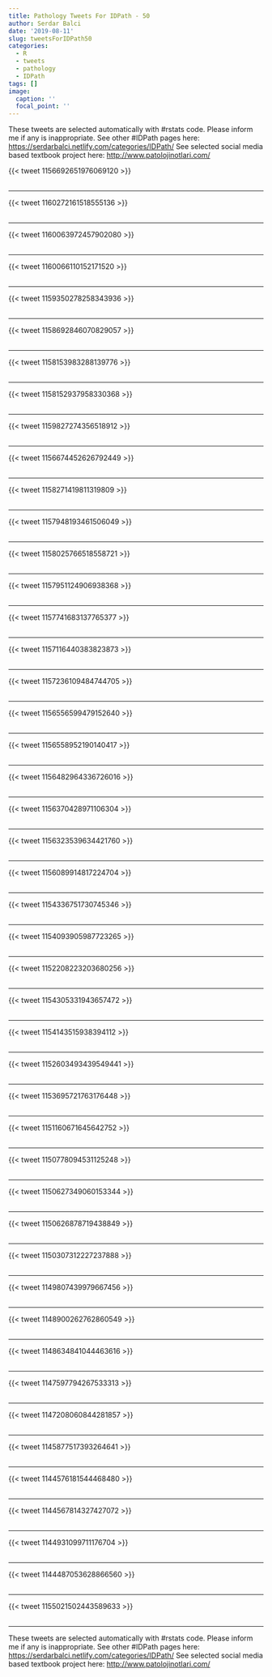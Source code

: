 ```yaml
---
title: Pathology Tweets For IDPath - 50
author: Serdar Balci
date: '2019-08-11'
slug: tweetsForIDPath50
categories:
  - R
  - tweets
  - pathology
  - IDPath
tags: []
image:
  caption: ''
  focal_point: ''
---
```



These tweets are selected automatically with #rstats code. Please inform me if any is inappropriate.
See other #IDPath pages here: https://serdarbalci.netlify.com/categories/IDPath/ 
See selected social media based textbook project here: http://www.patolojinotlari.com/

{{< tweet 1156692651976069120 >}}
<br>
<br>
<hr>
{{< tweet 1160272161518555136 >}}
<br>
<br>
<hr>
{{< tweet 1160063972457902080 >}}
<br>
<br>
<hr>
{{< tweet 1160066110152171520 >}}
<br>
<br>
<hr>
{{< tweet 1159350278258343936 >}}
<br>
<br>
<hr>
{{< tweet 1158692846070829057 >}}
<br>
<br>
<hr>
{{< tweet 1158153983288139776 >}}
<br>
<br>
<hr>
{{< tweet 1158152937958330368 >}}
<br>
<br>
<hr>
{{< tweet 1159827274356518912 >}}
<br>
<br>
<hr>
{{< tweet 1156674452626792449 >}}
<br>
<br>
<hr>
{{< tweet 1158271419811319809 >}}
<br>
<br>
<hr>
{{< tweet 1157948193461506049 >}}
<br>
<br>
<hr>
{{< tweet 1158025766518558721 >}}
<br>
<br>
<hr>
{{< tweet 1157951124906938368 >}}
<br>
<br>
<hr>
{{< tweet 1157741683137765377 >}}
<br>
<br>
<hr>
{{< tweet 1157116440383823873 >}}
<br>
<br>
<hr>
{{< tweet 1157236109484744705 >}}
<br>
<br>
<hr>
{{< tweet 1156556599479152640 >}}
<br>
<br>
<hr>
{{< tweet 1156558952190140417 >}}
<br>
<br>
<hr>
{{< tweet 1156482964336726016 >}}
<br>
<br>
<hr>
{{< tweet 1156370428971106304 >}}
<br>
<br>
<hr>
{{< tweet 1156323539634421760 >}}
<br>
<br>
<hr>
{{< tweet 1156089914817224704 >}}
<br>
<br>
<hr>
{{< tweet 1154336751730745346 >}}
<br>
<br>
<hr>
{{< tweet 1154093905987723265 >}}
<br>
<br>
<hr>
{{< tweet 1152208223203680256 >}}
<br>
<br>
<hr>
{{< tweet 1154305331943657472 >}}
<br>
<br>
<hr>
{{< tweet 1154143515938394112 >}}
<br>
<br>
<hr>
{{< tweet 1152603493439549441 >}}
<br>
<br>
<hr>
{{< tweet 1153695721763176448 >}}
<br>
<br>
<hr>
{{< tweet 1151160671645642752 >}}
<br>
<br>
<hr>
{{< tweet 1150778094531125248 >}}
<br>
<br>
<hr>
{{< tweet 1150627349060153344 >}}
<br>
<br>
<hr>
{{< tweet 1150626878719438849 >}}
<br>
<br>
<hr>
{{< tweet 1150307312227237888 >}}
<br>
<br>
<hr>
{{< tweet 1149807439979667456 >}}
<br>
<br>
<hr>
{{< tweet 1148900262762860549 >}}
<br>
<br>
<hr>
{{< tweet 1148634841044463616 >}}
<br>
<br>
<hr>
{{< tweet 1147597794267533313 >}}
<br>
<br>
<hr>
{{< tweet 1147208060844281857 >}}
<br>
<br>
<hr>
{{< tweet 1145877517393264641 >}}
<br>
<br>
<hr>
{{< tweet 1144576181544468480 >}}
<br>
<br>
<hr>
{{< tweet 1144567814327427072 >}}
<br>
<br>
<hr>
{{< tweet 1144931099711176704 >}}
<br>
<br>
<hr>
{{< tweet 1144487053628866560 >}}
<br>
<br>
<hr>
{{< tweet 1155021502443589633 >}}
<br>
<br>
<hr>


These tweets are selected automatically with #rstats code. Please inform me if any is inappropriate.
See other #IDPath pages here: https://serdarbalci.netlify.com/categories/IDPath/ 
See selected social media based textbook project here: http://www.patolojinotlari.com/

